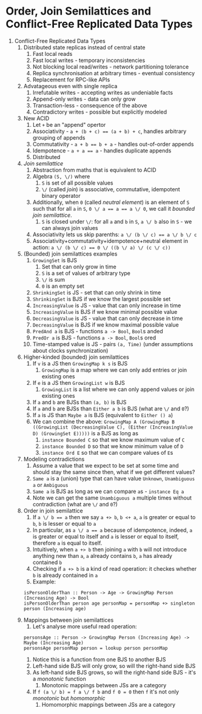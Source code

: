 # Order, Join Semilattices and Conflict-Free Replicated Data Types

1. Conflict-Free Replicated Data Types
    1. Distributed state replicas instead of central state
        1. Fast local reads
        1. Fast local writes - temporary inconsistencies
        1. Not blocking local read/writes - network partitioning tolerance
        1. Replica synchronisation at arbitrary times - eventual consistency
        1. Replacement for RPC-like APIs
    1. Advatageous even with single replica
        1. Irrefutable writes - accepting writes as undeniable facts
        1. Append-only writes - data can only grow
        1. Transaction-less - consequence of the above
        1. Contradictory writes - possible but explicitly modeled
    1. New ACID
        1. Let `+` be an "append" opertor
        1. Associativity - `a + (b + c) == (a + b) + c`, handles arbitrary grouping of appends
        1. Commutativity - `a + b == b + a` - handles out-of-order appends
        1. Idempotence - `a + a == a` - handles duplicate appends
        1. Distributed
    1. *Join semilattice*
        1. Abstraction from maths that is equivalent to ACID
        1. Algebra `(S, \/)` where
            1. `S` is set of all possible values
            1. `\/` (called *join*) is associative, commutative, idempotent binary operator
        1. Additionally, when `0` (called *neutral element*) is an element of `S` such that for all `a` in `S`, `0 \/ a == a == a \/ 0`, we call it *bounded join semilattice*.
            1. `S` is closed under `\/`: for all `a` and `b` in `S`, `a \/ b` also in `S` - we can always join values
        1. Associativity lets us skip parenths: `a \/ (b \/ c) == a \/ b \/ c`
        1. Associativity+commutativity+idempotence+neutral element in action: `a \/ (b \/ c) == 0 \/ ((b \/ a) \/ (c \/ c))`
    1. (Bounded) join semilattices examples
        1. `GrowingSet` is BJS
            1. Set that can only grow in time
            1. `S` is a set of values of arbitrary type
            1. `\/` is sum
            1. `0` is an empty set
        1. `ShrinkingSet` is JS - set that can only shrink in time
        1. `ShrinkingSet` is BJS if we know the largest possible set
        1. `IncreasingValue` is JS - value that can only increase in time
        1. `IncreasingValue` is BJS if we know minimal possible value
        1. `DecreasingValue` is JS - value that can only decrease in time
        1. `DecreasingValue` is BJS if we know maximal possible value
        1. `PredAnd a` is BJS - functions `a -> Bool`, `Bool`s anded
        1. `PredOr a` is BJS - functions `a -> Bool`, `Bool`s ored
        1. Time-stamped value is JS - pairs `(a, Time)` (under assumptions about clocks synchronization)
    1. Higher-kinded (bounded) join semilattices
        1. If `v` is a JS then `GrowingMap k s` is BJS
            1. `GrowingMap` is a map where we can only add entries or join existing ones
        1. If `e` is a JS then `GrowingList w` is BJS
            1. `GrowingList` is a list where we can only append values or join existing ones
        1. If `a` and `b` are BJSs than `(a, b)` is BJS
        1. If `a` and `b` are BJSs than `Either a b` is BJS (what are `\/` and `0`?)
        1. If `a` is JS than `Maybe a` is BJS (equivalent to `Either () a`)
        1. We can combine the above: `GrowingMap A (GrowingMap B ((GrowingList (DecreasingValue C), (Either (IncreasingValue D) (GrowingSet E)))))` is a BJS as long as
            1. `instance Bounded C` so that we know maximum value of `C`
            1. `instance Bounded D` so that we know minimum value of `D`
            1. `instance Ord E` so that we can compare values of `E`s
    1. Modeling contradictions
        1. Assume a value that we expect to be set at some time and should stay the same since then, what if we get different values?
        1. `Same a` is a (union) type that can have value `Unknown`, `Unambiguous a` or `Ambiguous`
        1. `Same a` is BJS as long as we can compare `a`s - `instance Eq a`
        1. Note we can get the same `Unambiguous a` multiple times without contradiction (what are `\/` and `0`?)
    1. Order in join semilattice
        1. If `a \/ b == a` then we say `a +> b`, `b <+ a`, `a` is greater or equal to `b`, `b` is lesser or equal to `a`
        1. In particular, as `a \/ a == a` because of idempotence, indeed, `a` is greater or equal to itself and `a` is lesser or equal to itself, therefore `a` is equal to itself.
        1. Intuitively, when `a +> b` then joining `a` with `b` will not introduce anything new than `a`, `a` already contains `b`, `a` has already contained `b`
        1. Checking if `a +> b` is a kind of read operation: it checkes whether `b` is already contained in `a`
        1. Example:
        ```
        isPersonOlderThan :: Person -> Age -> GrowingMap Person (Increasing Age) -> Bool
        isPersonOlderThan person age personMap = personMap +> singleton person (Increasing age)
        ```
    1. Mappings between join semilattices
        1. Let's analyse more useful read operation:
        ```
        personsAge :: Person -> GrowingMap Person (Increasing Age) -> Maybe (Increasing Age)
        personsAge personMap person = lookup person personMap
        ```
        1. Notice this is a function from one BJS to another BJS
        1. Left-hand side BJS will only grow, so will the right-hand side BJS
        1. As left-hand side BJS grows, so will the right-hand side BJS - it's a *monotonic* function
            1. Monotonic mappings between JSs are a category
        1. If `f (a \/ b) = f a \/ f b` and `f 0 = 0` then `f` it's not only *monotonic* but *homomorphic*
            1. Homomorphic mappings between JSs are a category
    

